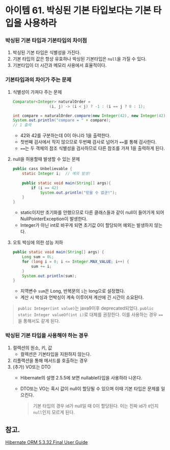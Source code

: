 # 아이템 61. 박싱된 기본 타입보다는 기본 타입을 사용하라

### 박싱된 기본 타입과 기본타입의 차이점

1. 박싱된 기본 타입은 식별성을 가진다.
2. 기본 타입의 값은 항상 유효하나 박싱된 기본타입은 `null`을 가질 수 있다.
3. 기본타입이 더 시간과 메모리 사용에서 효율적이다.

### 기본타입과의 차이가 주는 문제

1. 식별성이 가져다 주는 문제
    
    ```java
    Comparator<Integer> naturalOrder =
                    (i, j) -> (i < j) ? -1 : (i == j ? 0 : 1);
    
    int compare = naturalOrder.compare(new Integer(42), new Integer(42));
    System.out.println("compare = " + compare);
    // 1 출력
    ```
    
    - 42와 42를 구분하는데 0이 아니라 1을 출력한다.
    - 첫번째 검사에서 작지 않으므로 두번째 검사로 넘어가 `==`를 통해 검사한다.
    - `==`는 두 객체의 참조 식별성을 검사하므로 다른 참조를 가져 1을 출력하게 된다.
2. null을 허용할때 발생할 수 있는 문제
    
    ```java
    public cass Unbelievable {
    	static Integer i;  // 예외 발생!
        
        public static void main(String[] args){
        	if (i == 42)
            	System.out.println("믿을 수 없군!");
        }
    }
    ```
    
    - static이지만 초기화를 안했으므로 다른 클래스들과 같이 null이 들어가게 되어 NullPointerException이 발생한다.
    - Integer가 아닌 int로 바꾸게 되면 초기값 0이 할당되어 예외는 발생하지 않는다.
3. 오토 박싱에 의한 성능 저하
    
    ```java
    public static void main(String[] args) {
    	Long sum = 0L;
        for (long i = 0; i <= Integer.MAX_VALUE; i++) {
        	sum += i;
        }
        System.out.println(sum);
    }
    ```
    
    - 지역변수 `sum`은 Long, 반복문의 `i`는 long으로 설정했다.
    - 계산 시 박싱과 언박싱이 계속 이루어져 계산에 긴 시간이 소요된다.

> `public Integer(int value)`는 java9이후 deprecated되었다.
`public static Integer valueOf(int i)`로 대체를 권장한다.
이를 사용하는 경우 `==`을 통해서도 같게 된다.
> 

### 박싱된 기본 타입을 사용해야 하는 경우

1. 컬렉션의 원소, 키, 값
    - 컬렉션은 기본타입을 지원하지 않는다.
2. 리플렉션을 통해 메서드를 호출하는 경우
3. (추가) VO또는 DTO
    - Hibernate의 설명 2.5.5에 보면 nullable타입을 사용하라 나온다.
    - DTO또는 VO는 혹시 값이 null이 할당될 수 있으며 이때 기본 타입은 문제를 일으킨다.
        
        > 기본 타입의 경우 id가 null일 때 0이 할당된다.
        이는 진짜 id가 `0`인지 `null`인지 모르게 된다.
        > 

## 참고.
[Hibernate ORM 5.3.32.Final User Guide](https://docs.jboss.org/hibernate/orm/5.3/userguide/html_single/Hibernate_User_Guide.html#entity-pojo-identifier)